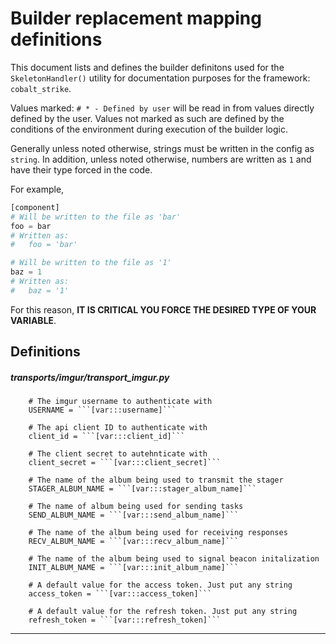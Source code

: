 # Builder replacement mapping definitions

This document lists and defines the builder definitons used for the `SkeletonHandler()` utility for documentation purposes for the framework: `cobalt_strike`.

Values marked: `# * - Defined by user` will be read in from values directly defined by the user. Values not marked as such are defined by the conditions of the environment during execution of the builder logic.

Generally unless noted otherwise, strings must be written in the config as `string`. In addition, unless noted otherwise, numbers are written as `1` and have their type forced in the code.

For example,
```python
[component]
# Will be written to the file as 'bar'
foo = bar
# Written as:
#   foo = 'bar'

# Will be written to the file as '1'
baz = 1
# Written as:
#   baz = '1'
```

For this reason, **IT IS CRITICAL YOU FORCE THE DESIRED TYPE OF YOUR VARIABLE**.

## Definitions
##### transports/imgur/transport_imgur.py

```
	# The imgur username to authenticate with
	USERNAME = ```[var:::username]```

	# The api client ID to authenticate with
	client_id = ```[var:::client_id]```

	# The client secret to autehnticate with
	client_secret = ```[var:::client_secret]```

	# The name of the album being used to transmit the stager
	STAGER_ALBUM_NAME = ```[var:::stager_album_name]```

	# The name of album being used for sending tasks
	SEND_ALBUM_NAME = ```[var:::send_album_name]```

	# The name of the album being used for receiving responses
	RECV_ALBUM_NAME = ```[var:::recv_album_name]```
	
	# The name of the album being used to signal beacon initalization
	INIT_ALBUM_NAME = ```[var:::init_album_name]```

	# A default value for the access token. Just put any string
	access_token = ```[var:::access_token]```

	# A default value for the refresh token. Just put any string
	refresh_token = ```[var:::refresh_token]```
```
----
